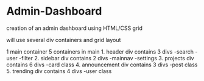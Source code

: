 # Admin-Dashboard
creation of an admin dashboard using HTML/CSS grid 

will use several div containers and grid layout 

1 main container
5 containers in main
    1. header div contains 3 divs
        -search
        -user
        -filter
    2. sidebar div contains 2 divs
        -mainnav
        -settings
    3. projects div contains 6 divs
        -card class
    4. announcement div contains 3 divs
        -post class
    5. trending div contains 4 divs
        -user class
